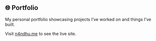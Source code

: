 ## 🌐 Portfolio

My personal portfolio showcasing projects I’ve worked on and things I’ve built.

Visit [n4ndhu.me](https://n4ndhu.me/) to see the live site.
